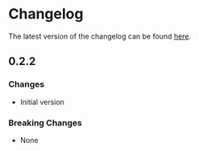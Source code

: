 # Changelog

The latest version of the changelog can be found [here](/Azure/bicep-registry-modules/blob/main/avm/ptn/authorization/role-assignment/CHANGELOG.md).

## 0.2.2

### Changes

- Initial version

### Breaking Changes

- None
